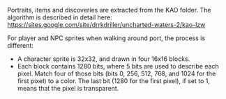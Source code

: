Portraits, items and discoveries are extracted from the KAO folder. The algorithm is described in detail here: https://sites.google.com/site/drrkdriller/uncharted-waters-2/kao-lzw

For player and NPC sprites when walking around port, the process is different:

* A character sprite is 32x32, and drawn in four 16x16 blocks.
* Each block contains 1280 bits, where 5 bits are used to describe each pixel. Match four of those bits
  (bits 0, 256, 512, 768, and 1024 for the first pixel) to a color. The last bit (1280 for the first pixel), if set to 1,
  means that the pixel is transparent.
